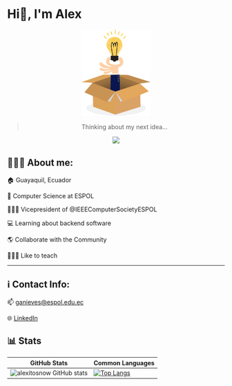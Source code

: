 # Hi👋, I'm Alex

<div align="center">
<img  alt="Idea Picture" height="200px" src="https://raw.githubusercontent.com/alexitosnow/alexitosnow/main/idea.png" />

> Thinking about my next idea... 

![](https://komarev.com/ghpvc/?username=alexitosnow&style=for-the-badge&color=orange)

</div>

## 🧑🏻‍💻 About me:

🏠 Guayaquil, Ecuador

🏫 Computer Science at ESPOL

👨🏻‍💼 Vicepresident of @IEEEComputerSocietyESPOL

💻 Learning about backend software

🌎 Collaborate with the Community

🧑🏻‍🏫 Like to teach

---

## ℹ️ Contact Info: 

📫 [ganieves@espol.edu.ec](mailto:ganieves@espol.edu.ec)

🌐 [LinkedIn](https://www.linkedin.com/in/alexander-nieves/)


## 📊 Stats

<div align = "center">

GitHub Stats | Common Languages
--- | ---
![alexitosnow GitHub stats](https://github-readme-stats.vercel.app/api?username=alexitosnow&show_icons=true&theme=radical) | [![Top Langs](https://github-readme-stats.vercel.app/api/top-langs/?username=alexitosnow&show&theme=tokyonight)](https://github.com/alexitosnow&show/github-readme-stats)

</div>
